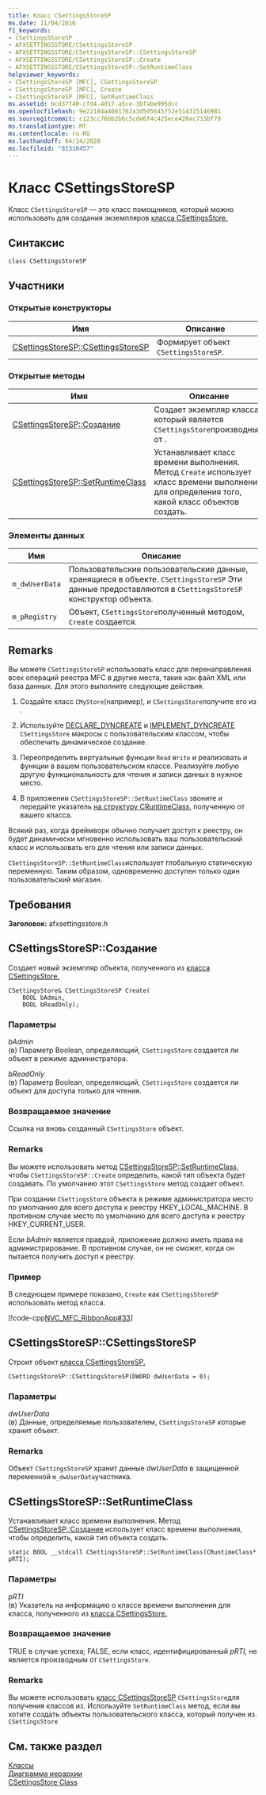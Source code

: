 ```yaml
---
title: Класс CSettingsStoreSP
ms.date: 11/04/2016
f1_keywords:
- CSettingsStoreSP
- AFXSETTINGSSTORE/CSettingsStoreSP
- AFXSETTINGSSTORE/CSettingsStoreSP::CSettingsStoreSP
- AFXSETTINGSSTORE/CSettingsStoreSP::Create
- AFXSETTINGSSTORE/CSettingsStoreSP::SetRuntimeClass
helpviewer_keywords:
- CSettingsStoreSP [MFC], CSettingsStoreSP
- CSettingsStoreSP [MFC], Create
- CSettingsStoreSP [MFC], SetRuntimeClass
ms.assetid: bcd37f40-cfd4-4d17-a5ce-3bfabe995dcc
ms.openlocfilehash: 9e22184a4081762a3d505645752e514315146981
ms.sourcegitcommit: c123cc76bb2b6c5cde6f4c425ece420ac733bf70
ms.translationtype: MT
ms.contentlocale: ru-RU
ms.lasthandoff: 04/14/2020
ms.locfileid: "81318457"
---
```

# <a name="csettingsstoresp-class"></a>Класс CSettingsStoreSP

Класс `CSettingsStoreSP` — это класс помощников, который можно использовать для создания экземпляров [класса CSettingsStore.](../../mfc/reference/csettingsstore-class.md)

## <a name="syntax"></a>Синтаксис

```
class CSettingsStoreSP
```

## <a name="members"></a>Участники

### <a name="public-constructors"></a>Открытые конструкторы

|Имя|Описание|
|----------|-----------------|
|[CSettingsStoreSP::CSettingsStoreSP](#csettingsstoresp)|Формирует объект `CSettingsStoreSP`.|

### <a name="public-methods"></a>Открытые методы

|Имя|Описание|
|----------|-----------------|
|[CSettingsStoreSP::Создание](#create)|Создает экземпляр класса, который является `CSettingsStore`производным от .|
|[CSettingsStoreSP::SetRuntimeClass](#setruntimeclass)|Устанавливает класс времени выполнения. Метод `Create` использует класс времени выполнения для определения того, какой класс объектов создать.|

### <a name="data-members"></a>Элементы данных

|Имя|Описание|
|----------|-----------------|
|`m_dwUserData`|Пользовательские пользовательские данные, хранящиеся в объекте. `CSettingsStoreSP` Эти данные предоставляются в `CSettingsStoreSP` конструктор объекта.|
|`m_pRegistry`|Объект, `CSettingsStore`полученный методом, `Create` создается.|

## <a name="remarks"></a>Remarks

Вы можете `CSettingsStoreSP` использовать класс для перенаправления всех операций реестра MFC в другие места, такие как файл XML или база данных. Для этого выполните следующие действия.

1. Создайте класс `CMyStore`(например), и `CSettingsStore`получите его из .

1. Используйте [DECLARE_DYNCREATE](run-time-object-model-services.md#declare_dyncreate) и [IMPLEMENT_DYNCREATE](run-time-object-model-services.md#implement_dyncreate) `CSettingsStore` макросы с пользовательским классом, чтобы обеспечить динамическое создание.

1. Переопределить виртуальные функции `Read` `Write` и реализовать и функции в вашем пользовательском классе. Реализуйте любую другую функциональность для чтения и записи данных в нужное место.

1. В приложении `CSettingsStoreSP::SetRuntimeClass` звоните и передайте указатель [на структуру CRuntimeClass,](../../mfc/reference/cruntimeclass-structure.md) полученную от вашего класса.

Всякий раз, когда фреймворк обычно получает доступ к реестру, он будет динамически мгновенно использовать ваш пользовательский класс и использовать его для чтения или записи данных.

`CSettingsStoreSP::SetRuntimeClass`использует глобальную статическую переменную. Таким образом, одновременно доступен только один пользовательский магазин.

## <a name="requirements"></a>Требования

**Заголовок:** afxsettingsstore.h

## <a name="csettingsstorespcreate"></a><a name="create"></a>CSettingsStoreSP::Создание

Создает новый экземпляр объекта, полученного из [класса CSettingsStore.](../../mfc/reference/csettingsstore-class.md)

```
CSettingsStore& CSettingsStoreSP Create(
    BOOL bAdmin,
    BOOL bReadOnly);
```

### <a name="parameters"></a>Параметры

*bAdmin*<br/>
(в) Параметр Boolean, определяющий, `CSettingsStore` создается ли объект в режиме администратора.

*bReadOnly*<br/>
(в) Параметр Boolean, определяющий, `CSettingsStore` создается ли объект для доступа только для чтения.

### <a name="return-value"></a>Возвращаемое значение

Ссылка на вновь созданный `CSettingsStore` объект.

### <a name="remarks"></a>Remarks

Вы можете использовать метод [CSettingsStoreSP::SetRuntimeClass,](#setruntimeclass) чтобы `CSettingsStoreSP::Create` определить, какой тип объекта будет создавать. По умолчанию этот `CSettingsStore` метод создает объект.

При создании `CSettingsStore` объекта в режиме администратора место по умолчанию для всего доступа к реестру HKEY_LOCAL_MACHINE. В противном случае место по умолчанию для всего доступа к реестру HKEY_CURRENT_USER.

Если *bAdmin* является правдой, приложение должно иметь права на администрирование. В противном случае, он не сможет, когда он пытается получить доступ к реестру.

### <a name="example"></a>Пример

В следующем примере показано, `Create` как `CSettingsStoreSP` использовать метод класса.

[!code-cpp[NVC_MFC_RibbonApp#33](../../mfc/reference/codesnippet/cpp/csettingsstoresp-class_1.cpp)]

## <a name="csettingsstorespcsettingsstoresp"></a><a name="csettingsstoresp"></a>CSettingsStoreSP::CSettingsStoreSP

Строит объект [класса CSettingsStoreSP.](../../mfc/reference/csettingsstoresp-class.md)

```
CSettingsStoreSP::CSettingsStoreSP(DWORD dwUserData = 0);
```

### <a name="parameters"></a>Параметры

*dwUserData*<br/>
(в) Данные, определяемые пользователем, `CSettingsStoreSP` которые хранит объект.

### <a name="remarks"></a>Remarks

Объект `CSettingsStoreSP` хранит данные *dwUserData* в защищенной переменной `m_dwUserData`участника.

## <a name="csettingsstorespsetruntimeclass"></a><a name="setruntimeclass"></a>CSettingsStoreSP::SetRuntimeClass

Устанавливает класс времени выполнения. Метод [CSettingsStoreSP::Создание](#create) использует класс времени выполнения, чтобы определить, какой тип объекта создать.

```
static BOOL __stdcall CSettingsStoreSP::SetRuntimeClass(CRuntimeClass* pRTI);
```

### <a name="parameters"></a>Параметры

*pRTI*<br/>
(в) Указатель на информацию о классе времени выполнения для класса, полученного из [класса CSettingsStore.](../../mfc/reference/csettingsstore-class.md)

### <a name="return-value"></a>Возвращаемое значение

TRUE в случае успеха; FALSE, если класс, идентифицированный *pRTI,* не является производным от `CSettingsStore`.

### <a name="remarks"></a>Remarks

Вы можете использовать [класс CSettingsStoreSP](../../mfc/reference/csettingsstoresp-class.md) `CSettingsStore`для получения классов из. Используйте `SetRuntimeClass` метод, если вы хотите создать объекты пользовательского класса, который получен из. `CSettingsStore`

## <a name="see-also"></a>См. также раздел

[Классы](../../mfc/reference/mfc-classes.md)<br/>
[Диаграмма иерархии](../../mfc/hierarchy-chart.md)<br/>
[CSettingsStore Class](../../mfc/reference/csettingsstore-class.md)
